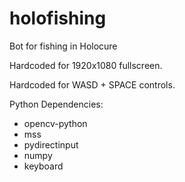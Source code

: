 # holofishing
Bot for fishing in Holocure

Hardcoded for 1920x1080 fullscreen.

Hardcoded for WASD + SPACE controls.

Python Dependencies:
- opencv-python
- mss
- pydirectinput
- numpy
- keyboard
